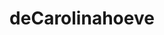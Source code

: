 ---
address: Hoofdstraat 2
title: deCarolinahoeve
city: Beetsterzwaag
zip: 9244 CN
country: Netherlands
lat: 53.058871
lng: 6.072376
phone: 0512 382685
email: info@carolinahoeve.nl
url: 
---